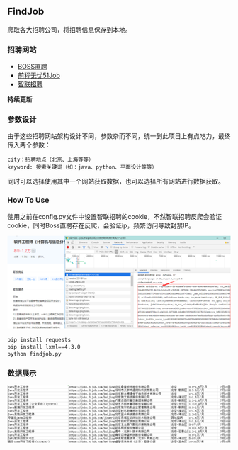 ## FindJob

 爬取各大招聘公司，将招聘信息保存到本地。

### 招聘网站

- [BOSS直聘](https://www.zhipin.com/)
- [前程无忧51Job](https://www.51job.com/)
- [智联招聘](https://www.zhaopin.com/)

**持续更新**

### 参数设计

由于这些招聘网站架构设计不同，参数杂而不同，统一到此项目上有点吃力，最终传入两个参数：
```text
city：招聘地点（北京、上海等等）
keyword: 搜索关键词（如：java、python、平面设计等等）
```
同时可以选择使用其中一个网站获取数据，也可以选择所有网站进行数据获取。


### How To Use

使用之前在config.py文件中设置智联招聘的cookie，不然智联招聘反爬会验证cookie，同时Boss直聘存在反爬，会验证ip，频繁访问导致封禁IP。

![](https://raw.githubusercontent.com/Joynice/image/master/img/TIM%E6%88%AA%E5%9B%BE20190805153420.png)


```text
pip install requests
pip install lxml==4.3.0
python findjob.py   
```
### 数据展示

![测试数据](https://raw.githubusercontent.com/Joynice/image/master/img/TIM%E6%88%AA%E5%9B%BE20190710155357.png)
